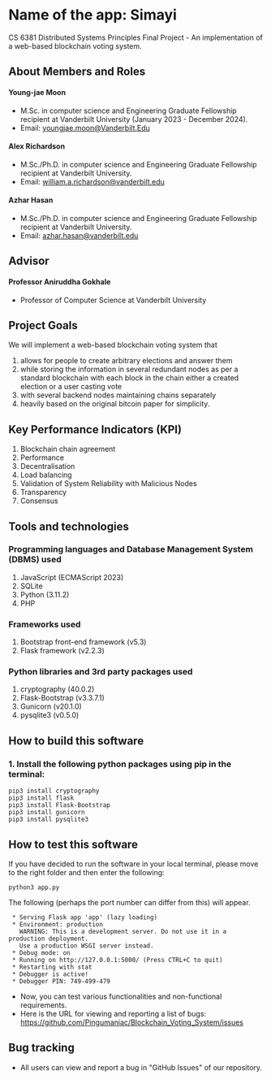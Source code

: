 # Name of the app: Simayi
CS 6381 Distributed Systems Principles Final Project - An implementation of a web-based blockchain voting system.

## About Members and Roles

#### Young-jae Moon
* M.Sc. in computer science and Engineering Graduate Fellowship recipient at Vanderbilt University (January 2023 - December 2024).
* Email: youngjae.moon@Vanderbilt.Edu

#### Alex Richardson
* M.Sc./Ph.D. in computer science and Engineering Graduate Fellowship recipient at Vanderbilt University.
* Email: william.a.richardson@vanderbilt.edu

#### Azhar Hasan
* M.Sc./Ph.D. in computer science and Engineering Graduate Fellowship recipient at Vanderbilt University.
* Email: azhar.hasan@vanderbilt.edu

## Advisor

#### Professor Aniruddha Gokhale
* Professor of Computer Science at Vanderbilt University

## Project Goals

We will implement a web-based blockchain voting system that 
1. allows for people to create arbitrary elections and answer them
2. while storing the information in several redundant nodes as per a standard blockchain with each block in the chain either a created election or a user casting vote
3. with several backend nodes maintaining chains separately
4. heavily based on the original bitcoin paper for simplicity.

## Key Performance Indicators (KPI)

1. Blockchain chain agreement
2. Performance
3. Decentralisation
4. Load balancing
5. Validation of System Reliability with Malicious Nodes
6. Transparency
7. Consensus

## Tools and technologies

### Programming languages and Database Management System (DBMS) used

1. JavaScript (ECMAScript 2023)
2. SQLite
3. Python (3.11.2)
4. PHP

### Frameworks used

1. Bootstrap front-end framework (v5.3)
2. Flask framework (v2.2.3)

### Python libraries and 3rd party packages used

1. cryptography (40.0.2)
2. Flask-Bootstrap (v3.3.7.1)
3. Gunicorn (v20.1.0)
4. pysqlite3 (v0.5.0)

## How to build this software

### 1. Install the following python packages using pip in the terminal:

```
pip3 install cryptography
pip3 install flask 
pip3 install Flask-Bootstrap
pip3 install gunicorn
pip3 install pysqlite3
```

## How to test this software

If you have decided to run the software in your local terminal, please move to the right folder and then enter the following:
```
python3 app.py
```
The following (perhaps the port number can differ from this) will appear. 
```
 * Serving Flask app 'app' (lazy loading)
 * Environment: production
   WARNING: This is a development server. Do not use it in a production deployment.
   Use a production WSGI server instead.
 * Debug mode: on
 * Running on http://127.0.0.1:5000/ (Press CTRL+C to quit)
 * Restarting with stat
 * Debugger is active!
 * Debugger PIN: 749-499-479
```
* Now, you can test various functionalities and non-functional requirements. 
* Here is the URL for viewing and reporting a list of bugs: https://github.com/Pingumaniac/Blockchain_Voting_System/issues

## Bug tracking

* All users can view and report a bug in "GitHub Issues" of our repository. 
